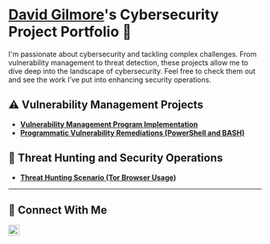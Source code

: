 # <a href="https://www.linkedin.com/in/david-gilmore1/">David Gilmore</a>'s Cybersecurity Project Portfolio 🔐

I'm passionate about cybersecurity and tackling complex challenges. From vulnerability management to threat detection, these projects allow me to dive deep into the landscape of cybersecurity. Feel free to check them out and see the work I’ve put into enhancing security operations.


## ⚠️ Vulnerability Management Projects

- **[Vulnerability Management Program Implementation](https://github.com/dgcyberfolio/Vulnerability-management-program)**
- **[Programmatic Vulnerability Remediations (PowerShell and BASH)](https://github.com/dgcyberfolio/programmatic-vulnerability-remediations)**

## 🚨 Threat Hunting and Security Operations

- **[Threat Hunting Scenario (Tor Browser Usage)](https://github.com/dgcyberfolio/threat-hunting-scenario-tor)**

<hr/>

## 🤳 Connect With Me

[<img align="left" alt="___________ | LinkedIn" width="22px" src="https://cdn.jsdelivr.net/npm/simple-icons@v3/icons/linkedin.svg" />][linkedin]

[linkedin]: https://linkedin.com/in/https://www.linkedin.com/in/david-gilmore1/

<!--
<img width="35" alt="image" src="https://github.com/user-attachments/assets/2f41c7cd-5ea8-4475-b451-a37161b6c3fb"> 
<img width="35" alt="image" src="https://github.com/user-attachments/assets/77649969-9910-4994-8b96-74a116cfb2a8">
-->
